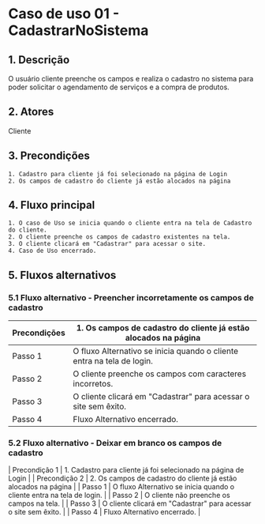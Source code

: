 # Caso de uso 01 - CadastrarNoSistema

## 1. Descrição
O usuário cliente preenche os campos e realiza o cadastro no sistema para poder solicitar o agendamento de serviços e a compra de produtos.

## 2. Atores
Cliente

## 3. Precondições

  
	1. Cadastro para cliente já foi selecionado na página de Login
	2. Os campos de cadastro do cliente já estão alocados na página
 
## 4. Fluxo principal

    1. O caso de Uso se inicia quando o cliente entra na tela de Cadastro do cliente.
    2. O cliente preenche os campos de cadastro existentes na tela.
    3. O cliente clicará em "Cadastrar" para acessar o site.
    4. Caso de Uso encerrado.

## 5. Fluxos alternativos

### 5.1 Fluxo alternativo - Preencher incorretamente os campos de cadastro

| **Precondições**  | 1. Os campos de cadastro do cliente já estão alocados na página |
| --- | --- |
|  Passo 1          | O fluxo Alternativo se inicia quando o cliente entra na tela de login. |
|  Passo 2          | O cliente preenche os campos com caracteres incorretos.  |
|  Passo 3          | O cliente clicará em "Cadastrar" para acessar o site sem êxito. |
|  Passo 4          | Fluxo Alternativo encerrado. |

### 5.2 Fluxo alternativo - Deixar em branco os campos de cadastro

| Precondição 1  | 1. Cadastro para cliente já foi selecionado na página de Login  |
| Precondição 2  | 2. Os campos de cadastro do cliente já estão alocados na página |
|  Passo 1          | O fluxo Alternativo se inicia quando o cliente entra na tela de login. |
|  Passo 2          | O cliente não preenche os campos na tela.  |
|  Passo 3          | O cliente clicará em "Cadastrar" para acessar o site sem êxito. |
|  Passo 4          | Fluxo Alternativo encerrado. |
